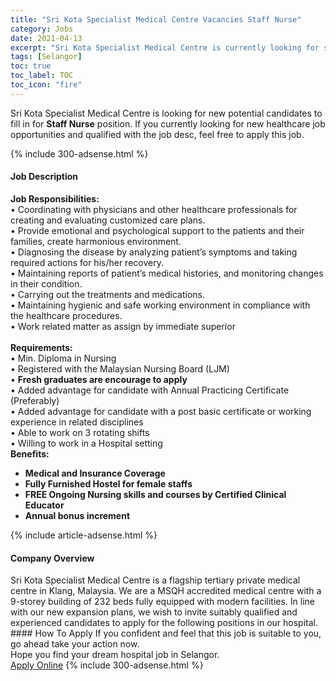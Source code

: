 ```yaml
---
title: "Sri Kota Specialist Medical Centre Vacancies Staff Nurse" 
category: Jobs 
date: 2021-04-13 
excerpt: "Sri Kota Specialist Medical Centre is currently looking for suitable person to fill in the Staff Nurse which positioned at Selangor" 
tags: [Selangor] 
toc: true 
toc_label: TOC 
toc_icon: "fire" 
--- 
```


<p>Sri Kota Specialist Medical Centre is looking for new potential candidates to fill in for <b>Staff Nurse</b> position. If you currently looking for new healthcare job opportunities and qualified with the job desc, feel free to apply this job.
</p>{% include 300-adsense.html %} 
<div><div><h4>Job Description</h4></div><div><div><span><div><div><strong>Job Responsibilities:</strong><br>&#8226; Coordinating with physicians and other healthcare professionals for creating and evaluating customized care plans.<br>&#8226; Provide emotional and psychological support to the patients and their families, create harmonious environment.<br>&#8226; Diagnosing the disease by analyzing patient&#8217;s symptoms and taking required actions for his/her recovery.<br>&#8226; Maintaining reports of patient&#8217;s medical histories, and monitoring changes in their condition.<br>&#8226; Carrying out the treatments and medications.<br>&#8226; Maintaining hygienic and safe working environment in compliance with the healthcare procedures.<br>&#8226; Work related matter as assign by immediate superior</div><div><br><strong>Requirements:</strong><br>&#8226; Min. Diploma in Nursing<br>&#8226; Registered with the Malaysian Nursing Board (LJM)<br>&#8226; <strong>Fresh graduates are encourage to apply</strong><br>&#8226; Added advantage for candidate with Annual Practicing Certificate (Preferably)<br>&#8226; Added advantage for candidate with a post basic certificate or working experience in related disciplines<br>&#8226; Able to work on 3 rotating shifts<br>&#8226; Willing to work in a Hospital setting</div><div><strong>Benefits:</strong></div><ul><li><strong>Medical and Insurance Coverage</strong></li><li><strong>Fully Furnished Hostel for female staffs</strong></li><li><b>FREE Ongoing Nursing skills and courses by Certified Clinical Educator</b></li><li><b>Annual bonus increment</b></li></ul></div></span></div></div></div> 
{% include article-adsense.html %} 
<div><div><h4>Company Overview</h4></div><div><div><span><div><div>
	Sri Kota Specialist Medical Centre is a flagship tertiary private medical centre in Klang, Malaysia. We are a MSQH accredited medical centre with a 9-storey building of 232 beds fully equipped with modern facilities. In line with our new expansion plans, we wish to invite suitably qualified and experienced candidates to apply for the following positions in our hospital.</div></div></span></div></div></div> 
#### How To Apply 
If you confident and feel that this job is suitable to you, go ahead take your action now. <br/> 
Hope you find your dream hospital job in Selangor. <br/> 
<a href="https://www.jobstreet.com.my/en/job/staff-nurse-4524132?jobId=jobstreet-my-job-4524132" class="btn btn--warning" target="_blank" rel="nofollow noopenner">Apply Online</a> 
{% include 300-adsense.html %} 